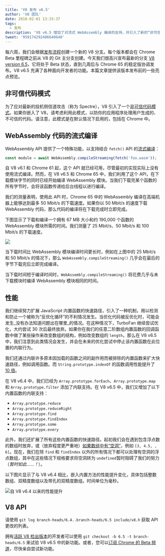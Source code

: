 ```yaml
---
title: 'V8 发布 v6.5'
author: 'V8 团队'
date: 2018-02-01 13:33:37
tags:
  - 发布
description: 'V8 v6.5 增加了对流式 WebAssembly 编译的支持，并引入了新的“非可信代码模式”。'
tweet: '959174292406640640'
---
```

每六周，我们会根据[发布流程](/docs/release-process)创建一个新的 V8 分支。每个版本都会在 Chrome Beta 里程碑之前从 V8 的 Git 主分支创建。今天我们很高兴宣布最新的分支 [V8 version 6.5](https://chromium.googlesource.com/v8/v8.git/+log/branch-heads/6.5)，它将处于 Beta 状态，直到几周后与 Chrome 65 的稳定版协调发布。V8 v6.5 充满了各种面向开发者的功能。本篇文章提供该版本发布前的一些亮点预览。

<!--truncate-->
## 非可信代码模式

为了应对最新的投机侧信道攻击（称为 Spectre），V8 引入了一个[非可信代码模式](/docs/untrusted-code-mitigations)。如果你嵌入了 V8，请考虑利用此模式，以防你的应用程序处理用户生成的、不可信的代码。请注意，此模式是在默认情况下启用的，包括在 Chrome 中。

## WebAssembly 代码的流式编译

WebAssembly API 提供了一个特殊功能，以支持结合 `fetch()` API 的[流式编译](https://developers.google.com/web/updates/2018/04/loading-wasm)：

```js
const module = await WebAssembly.compileStreaming(fetch('foo.wasm'));
```

自 V8 v6.1 和 Chrome 61 起，这个 API 就已经可用，尽管最初的实现实际上没有使用流式编译。然而，在 V8 v6.5 和 Chrome 65 中，我们利用了这个 API，在下载模块字节的同时已经开始编译 WebAssembly 模块。当我们下载完某个函数的所有字节时，会将该函数传递给后台线程以进行编译。

我们的测量表明，使用此 API 时，Chrome 65 中的 WebAssembly 编译在高端机器上能够达到最多 50 Mbit/s 的下载速度。如果你以 50 Mbit/s 的速度下载 WebAssembly 代码，那么代码的编译将在下载完成时立即完成。

下图显示了下载和编译一个拥有 67 MB 大小和约 190,000 个函数的 WebAssembly 模块所需的时间。我们测量了 25 Mbit/s、50 Mbit/s 和 100 Mbit/s 的下载速度。

![](/_img/v8-release-65/wasm-streaming-compilation.svg)

当下载时间比 WebAssembly 模块编译时间更长时，例如在上图中的 25 Mbit/s 和 50 Mbit/s 的情况下，那么 `WebAssembly.compileStreaming()` 几乎会在最后的字节下载完后立即完成编译。

当下载时间短于编译时间时，`WebAssembly.compileStreaming()` 将花费几乎与未下载模块时编译 WebAssembly 模块相同的时间。

## 性能

我们继续努力扩展 JavaScript 内置函数的快速路径，引入了一种机制，用以检测和防止一个被称为“反优化循环”的不利情况发生。当优化代码被反优化时，可能会发生_没有办法知道问题出在哪里_的情况。在这种情况下，TurboFan 继续尝试优化，大约尝试 30 次后最终放弃。如果你在我们的任意二阶数组内置函数的回调函数中做了某些操作来改变数组的结构，例如改变数组的 `length`，那么在 V8 v6.5 中，我们注意到此类情况会发生，并会在未来的优化尝试中停止该内置函数在此位置的内联行为。

我们还通过内联许多原本因加载的函数之间的副作用而被排除的内置函数来扩大快速路径，例如调用函数。而 `String.prototype.indexOf` 的函数调用性能提升了 [10 倍](https://bugs.chromium.org/p/v8/issues/detail?id=6270)。

在 V8 v6.4 中，我们已经为 `Array.prototype.forEach`、`Array.prototype.map` 和 `Array.prototype.filter` 添加了内联支持。在 V8 v6.5 中，我们又增加了以下内置函数的内联支持：

- `Array.prototype.reduce`
- `Array.prototype.reduceRight`
- `Array.prototype.find`
- `Array.prototype.findIndex`
- `Array.prototype.some`
- `Array.prototype.every`

此外，我们还扩展了所有这些内置函数的快速路径。起初我们会在遇到包含浮点数的数组时放弃，或（放弃程度更严重地）[如果数组中有“空洞”](/blog/elements-kinds)，例如 `[3, 4.5, , 6]`。现在，我们在除 `find` 和 `findIndex` 以外的所有情况下都可以处理有空洞的浮点数组，其中在这些情况下规格要求将空洞转为 `undefined`暂时阻碍了我们的努力（_暂时如此……！_）。

以下图片显示了与 V8 v6.4 相比，嵌入内置方法的性能提升变化，具体包括整数数组、双精度数组以及带孔的双精度数组。时间单位为毫秒。

![自 V8 v6.4 以来的性能提升](/_img/v8-release-65/performance-improvements.svg)

## V8 API

请使用 `git log branch-heads/6.4..branch-heads/6.5 include/v8.h` 获取 API 更改的列表。

拥有[活跃 V8 检出版本](/docs/source-code#using-git)的开发者可以使用 `git checkout -b 6.5 -t branch-heads/6.5` 来试验 V8 v6.5 中的新功能。或者，您可以[订阅 Chrome 的 Beta 频道](https://www.google.com/chrome/browser/beta.html)，尽快亲自尝试新功能。
